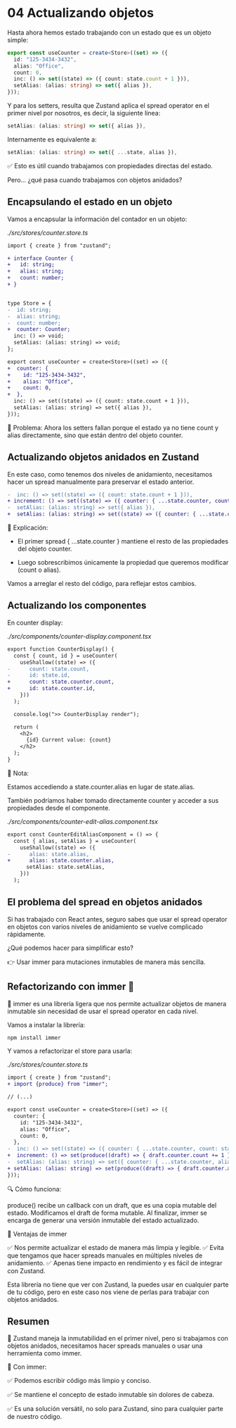 # 04 Actualizando objetos

Hasta ahora hemos estado trabajando con un estado que es un objeto simple:

```ts
export const useCounter = create<Store>((set) => ({
  id: "125-3434-3432",
  alias: "Office",
  count: 0,
  inc: () => set((state) => ({ count: state.count + 1 })),
  setAlias: (alias: string) => set({ alias }),
}));
```

Y para los setters, resulta que Zustand aplica el spread operator en el primer nivel por nosotros, es decir, la siguiente línea:

```ts
setAlias: (alias: string) => set({ alias }),
```

Internamente es equivalente a:

```ts
setAlias: (alias: string) => set({ ...state, alias }),
```

✅ Esto es útil cuando trabajamos con propiedades directas del estado.

Pero... ¿qué pasa cuando trabajamos con objetos anidados?

## Encapsulando el estado en un objeto

Vamos a encapsular la información del contador en un objeto:

_./src/stores/counter.store.ts_

```diff
import { create } from "zustand";

+ interface Counter {
+   id: string;
+   alias: string;
+   count: number;
+ }


type Store = {
-  id: string;
-  alias: string;
-  count: number;
+  counter: Counter;
  inc: () => void;
  setAlias: (alias: string) => void;
};

export const useCounter = create<Store>((set) => ({
+  counter: {
+    id: "125-3434-3432",
+    alias: "Office",
+    count: 0,
+  },
  inc: () => set((state) => ({ count: state.count + 1 })),
  setAlias: (alias: string) => set({ alias }),
}));
```

🚨 Problema: Ahora los setters fallan porque el estado ya no tiene count y alias directamente, sino que están dentro del objeto counter.

## Actualizando objetos anidados en Zustand

En este caso, como tenemos dos niveles de anidamiento, necesitamos hacer un spread manualmente para preservar el estado anterior.

```diff
-  inc: () => set((state) => ({ count: state.count + 1 })),
+ increment: () => set((state) => ({ counter: { ...state.counter, count: state.counter.count + 1 } })),
-  setAlias: (alias: string) => set({ alias }),
+  setAlias: (alias: string) => set((state) => ({ counter: { ...state.counter, alias } })),
```

🔹 Explicación:

- El primer spread { ...state.counter } mantiene el resto de las propiedades del objeto counter.

- Luego sobrescribimos únicamente la propiedad que queremos modificar (count o alias).

Vamos a arreglar el resto del código, para reflejar estos cambios.

## Actualizando los componentes

En counter display:

_./src/components/counter-display.component.tsx_

```diff
export function CounterDisplay() {
  const { count, id } = useCounter(
    useShallow((state) => ({
-      count: state.count,
-      id: state.id,
+      count: state.counter.count,
+      id: state.counter.id,
    }))
  );

  console.log(">> CounterDisplay render");

  return (
    <h2>
      {id} Current value: {count}
    </h2>
  );
}
```

👀 Nota:

Estamos accediendo a state.counter.alias en lugar de state.alias.

También podríamos haber tomado directamente counter y acceder a sus propiedades desde el componente.

_./src/components/counter-edit-alias.component.tsx_

```diff
export const CounterEditAliasComponent = () => {
  const { alias, setAlias } = useCounter(
    useShallow((state) => ({
-      alias: state.alias,
+      alias: state.counter.alias,
      setAlias: state.setAlias,
    }))
  );
```

## El problema del spread en objetos anidados

Si has trabajado con React antes, seguro sabes que usar el spread operator en objetos con varios niveles de anidamiento se vuelve complicado rápidamente.

¿Qué podemos hacer para simplificar esto?

👉 Usar immer para mutaciones inmutables de manera más sencilla.

## Refactorizando con immer 🚀

📌 immer es una librería ligera que nos permite actualizar objetos de manera inmutable sin necesidad de usar el spread operator en cada nivel.

Vamos a instalar la librería:

```bash
npm install immer
```

Y vamos a refactorizar el store para usarla:

_./src/stores/counter.store.ts_

```diff
import { create } from "zustand";
+ import {produce} from "immer";

// (...)

export const useCounter = create<Store>((set) => ({
  counter: {
    id: "125-3434-3432",
    alias: "Office",
    count: 0,
  },
-  inc: () => set((state) => ({ counter: { ...state.counter, count: state.counter.count + 1 } })),
+  increment: () => set(produce((draft) => { draft.counter.count += 1 })),
-  setAlias: (alias: string) => set({ counter: { ...state.counter, alias } }),
+ setAlias: (alias: string) => set(produce((draft) => { draft.counter.alias = alias })),
}));
```

🔍 Cómo funciona:

produce() recibe un callback con un draft, que es una copia mutable del estado.
Modificamos el draft de forma mutable.
Al finalizar, immer se encarga de generar una versión inmutable del estado actualizado.

🔹 Ventajas de immer

✅ Nos permite actualizar el estado de manera más limpia y legible.
✅ Evita que tengamos que hacer spreads manuales en múltiples niveles de anidamiento.
✅ Apenas tiene impacto en rendimiento y es fácil de integrar con Zustand.

Esta librería no tiene que ver con Zustand, la puedes usar en cualquier parte de tu código, pero en este caso nos viene de perlas para trabajar con objetos anidados.

## Resumen

🔹 Zustand maneja la inmutabilidad en el primer nivel, pero si trabajamos con objetos anidados, necesitamos hacer spreads manuales o usar una herramienta como immer.

🔹 Con immer:

✅ Podemos escribir código más limpio y conciso.

✅ Se mantiene el concepto de estado inmutable sin dolores de cabeza.

✅ Es una solución versátil, no solo para Zustand, sino para cualquier parte de nuestro código.
